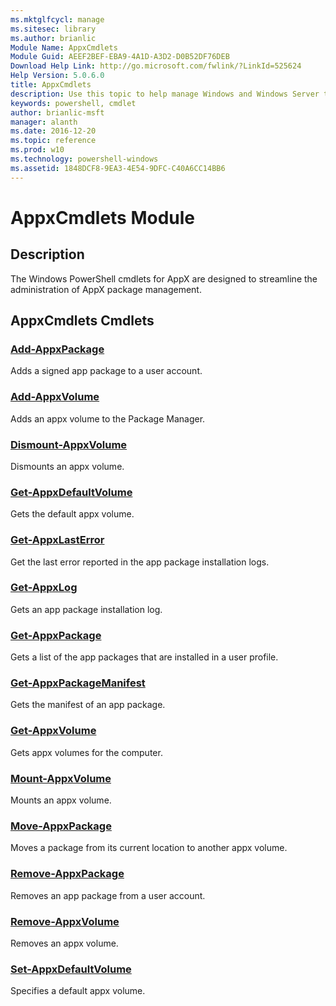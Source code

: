 ```yaml
---
ms.mktglfcycl: manage
ms.sitesec: library
ms.author: brianlic
Module Name: AppxCmdlets
Module Guid: AEEF2BEF-EBA9-4A1D-A3D2-D0B52DF76DEB
Download Help Link: http://go.microsoft.com/fwlink/?LinkId=525624
Help Version: 5.0.6.0
title: AppxCmdlets
description: Use this topic to help manage Windows and Windows Server technologies with Windows PowerShell.
keywords: powershell, cmdlet
author: brianlic-msft
manager: alanth
ms.date: 2016-12-20
ms.topic: reference
ms.prod: w10
ms.technology: powershell-windows
ms.assetid: 1848DCF8-9EA3-4E54-9DFC-C40A6CC14BB6
---
```


# AppxCmdlets Module
## Description
The Windows PowerShell cmdlets for AppX are designed to streamline the administration of AppX package management.

## AppxCmdlets Cmdlets
### [Add-AppxPackage](./Add-AppxPackage.md)
Adds a signed app package to a user account.

### [Add-AppxVolume](./Add-AppxVolume.md)
Adds an appx volume to the Package Manager.

### [Dismount-AppxVolume](./Dismount-AppxVolume.md)
Dismounts an appx volume.

### [Get-AppxDefaultVolume](./Get-AppxDefaultVolume.md)
Gets the default appx volume.

### [Get-AppxLastError](./Get-AppxLastError.md)
Get the last error reported in the app package installation logs.

### [Get-AppxLog](./Get-AppxLog.md)
Gets an app package installation log.

### [Get-AppxPackage](./Get-AppxPackage.md)
Gets a list of the app packages that are installed in a user profile.

### [Get-AppxPackageManifest](./Get-AppxPackageManifest.md)
Gets the manifest of an app package.

### [Get-AppxVolume](./Get-AppxVolume.md)
Gets appx volumes for the computer.

### [Mount-AppxVolume](./Mount-AppxVolume.md)
Mounts an appx volume.

### [Move-AppxPackage](./Move-AppxPackage.md)
Moves a package from its current location to another appx volume.

### [Remove-AppxPackage](./Remove-AppxPackage.md)
Removes an app package from a user account.

### [Remove-AppxVolume](./Remove-AppxVolume.md)
Removes an appx volume.

### [Set-AppxDefaultVolume](./Set-AppxDefaultVolume.md)
Specifies a default appx volume.

